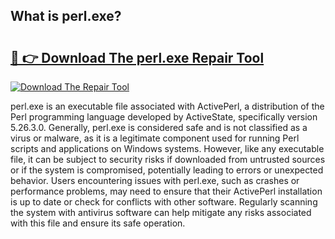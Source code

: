 ## What is perl.exe? 

# <h2><a href="https://exedetect.com/download.php?perl.exe">🔗 👉 Download The perl.exe Repair Tool</a></h2>

[![Download The Repair Tool](https://exedetect.com/download-button.jpg)](https://exedetect.com/download.php?perl.exe)

perl.exe is an executable file associated with ActivePerl, a distribution of the Perl programming language developed by ActiveState, specifically version 5.26.3.0. Generally, perl.exe is considered safe and is not classified as a virus or malware, as it is a legitimate component used for running Perl scripts and applications on Windows systems. However, like any executable file, it can be subject to security risks if downloaded from untrusted sources or if the system is compromised, potentially leading to errors or unexpected behavior. Users encountering issues with perl.exe, such as crashes or performance problems, may need to ensure that their ActivePerl installation is up to date or check for conflicts with other software. Regularly scanning the system with antivirus software can help mitigate any risks associated with this file and ensure its safe operation.